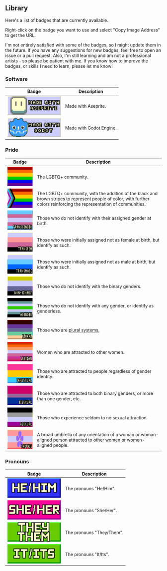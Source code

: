 ## Library

Here's a list of badges that are currently available.

Right-click on the badge you want to use and select "Copy Image Address" to get the URL.

I'm not entirely satisfied with some of the badges, so I might update them in the future.
If you have any suggestions for new badges, feel free to open an issue or a pull request.
Also, I'm still learning and am not a professional artists - so please be patient with me.
If you know how to improve the badges, or skills I need to learn, please let me know!

### Software

| Badge | Description |
| --- | --- |
| <img src="./images/software/badge_aseprite_madewith.png" height="62" width="172" /> | Made with Aseprite. |
| <img src="./images/software/badge_godot_madewith.png" height="62" width="172" /> | Made with Godot Engine. |

### Pride

<!-- Trans women are women :3-->
<!-- Trans men are men :3 -->
<!-- Non-binary people are valid :3 -->
<!-- Get over it >:3 -->

| Badge | Description |
| --- | --- |
| <img src="./images/pride/badge_pride.png" height="62" width="172" /> |The LGBTQ+ community. |
| <img src="./images/pride/badge_progress.png" height="62" width="172" /> | The LGBTQ+ community, with the addition of the black and brown stripes to represent people of color, with further colors reinforcing the representation of communities. | 
| <img src="./images/pride/badge_transgender.gif" height="62" width="172" /> | Those who do not identify with their assigned gender at birth. | 
| <img src="./images/pride/badge_transfem.gif" height="62" width="172" /> | Those who were initially assigned not as female at birth, but identify as such. |
| <img src="./images/pride/badge_transmasc.gif" height="62" width="172" /> | Those who were initially assigned not as male at birth, but identify as such. | 
| <img src="./images/pride/badge_nonbinary.gif" height="62" width="172" /> | Those who do not identify with the binary genders. |
| <img src="./images/pride/badge_agender.gif" height="62" width="172" /> | Those who do not identify with any gender, or identify as genderless. | 
| <img src="./images/pride/badge_plural.gif" height="62" width="172" /> | Those who are [plural systems.](https://pluralpedia.org/w/Plurality) | 
| <img src="./images/pride/badge_lesbian.gif" height="62" width="172" /> | Women who are attracted to other women. |
| <img src="./images/pride/badge_pansexual.gif" height="62" width="172" /> | Those who are attracted to people regardless of gender identity. |
| <img src="./images/pride/badge_bisexual.gif" height="62" width="172" /> | Those who are attracted to both binary genders, or more than one gender, etc. |
| <img src="./images/pride/badge_asexual.gif" height="62" width="172" /> | Those who experience seldom to no sexual attraction. |
| <img src="./images/pride/badge_sapphic.gif" height="62" width="172" /> | A broad umbrella of any orientation of a woman or woman-aligned person attracted to other women or women-aligned people. |

### Pronouns

| Badge | Description |
| --- | --- |
| <img src="./images/pronouns/badge_he_him.png" height="62" width="172" /> | The pronouns "He/Him". |
| <img src="./images/pronouns/badge_she_her.png" height="62" width="172" /> | The pronouns "She/Her". |
| <img src="./images/pronouns/badge_they_them.png" height="62" width="172" /> | The pronouns "They/Them". |
| <img src="./images/pronouns/badge_it_its.png" height="62" width="172" /> | The pronouns "It/Its". |
